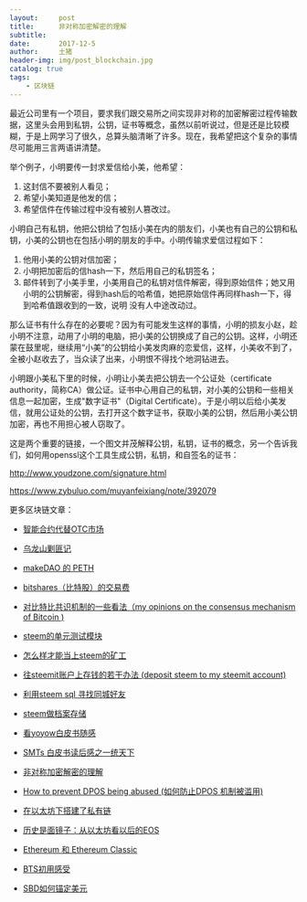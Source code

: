 ```yaml
---
layout:     post
title:      非对称加密解密的理解
subtitle:   
date:       2017-12-5
author:     土猪
header-img: img/post_blockchain.jpg
catalog: true
tags:
    - 区块链
---
```


最近公司里有一个项目，要求我们跟交易所之间实现非对称的加密解密过程传输数据，这里头会用到私钥，公钥，证书等概念，虽然以前听说过，但是还是比较模糊，于是上网学习了很久，总算头脑清晰了许多。现在，我希望把这个复杂的事情尽可能用三言两语讲清楚。


举个例子，小明要传一封求爱信给小美，他希望：

1.  这封信不要被别人看见；
2.  希望小美知道是他发的信；
3.  希望信件在传输过程中没有被别人篡改过。


小明自己有私钥，他把公钥给了包括小美在内的朋友们，小美也有自己的公钥和私钥，小美的公钥也在包括小明的朋友的手中。小明传输求爱信过程如下：

1. 他用小美的公钥对信加密；
2. 小明把加密后的信hash一下，然后用自己的私钥签名；
3. 邮件转到了小美手里，小美用自己的私钥对信件解密，得到原始信件；她又用小明的公钥解密，得到hash后的哈希值，她把原始信件再同样hash一下，得到哈希值跟收到的一致，说明 没有人中途改动过。



那么证书有什么存在的必要呢？因为有可能发生这样的事情，小明的损友小赵，趁小明不注意，动用了小明的电脑，把小美的公钥换成了自己的公钥。这样，小明还蒙在鼓里呢，继续用“小美”的公钥给小美发肉麻的恋爱信，这样，小美收不到了，全被小赵收去了，当众读了出来，小明恨不得找个地洞钻进去。



小明跟小美私下里的时候，小明让小美去把公钥去一个公证处（certificate authority，简称CA）做公证。证书中心用自己的私钥，对小美的公钥和一些相关信息一起加密，生成"数字证书"（Digital Certificate）。于是小明以后给小美发信，就用公证处的公钥，去打开这个数字证书，获取小美的公钥，然后用小美公钥加密，再也不用担心被人窃取了。



这是两个重要的链接，一个图文并茂解释公钥，私钥，证书的概念，另一个告诉我们，如何用openssl这个工具生成公钥，私钥，和自签名的证书：

http://www.youdzone.com/signature.html

https://www.zybuluo.com/muyanfeixiang/note/392079



更多区块链文章：

- [智能合约代替OTC市场](http://livinginau.life/2019/12/10/%E6%99%BA%E8%83%BD%E5%90%88%E7%BA%A6%E4%BB%A3%E6%9B%BFotc%E5%B8%82%E5%9C%BA/)
- 
  [乌龙山剿匪记](http://livinginau.life/2019/11/25/%E4%B9%8C%E9%BE%99%E5%B1%B1%E5%89%BF%E5%8C%AA%E8%AE%B0/)

- 
  [makeDAO 的 PETH](http://livinginau.life/2019/11/16/makeDAO_peth/)

- 
  [bitshares（比特股）的交易费](http://livinginau.life/2019/11/16/bitshares-%E6%AF%94%E7%89%B9%E8%82%A1-%E7%9A%84%E4%BA%A4%E6%98%93%E8%B4%B9/)

- 
  [对比特比共识机制的一些看法（my opinions on the consensus mechanism of Bitcoin )](http://livinginau.life/2019/03/05/%E5%AF%B9%E6%AF%94%E7%89%B9%E6%AF%94%E5%85%B1%E8%AF%86%E6%9C%BA%E5%88%B6%E7%9A%84%E4%B8%80%E4%BA%9B%E7%9C%8B%E6%B3%95/)

- 
  [steem的单元测试模块](http://livinginau.life/2018/10/23/steem%E7%9A%84%E5%8D%95%E5%85%83%E6%B5%8B%E8%AF%95%E6%A8%A1%E5%9D%97/)

- 
  [怎么样才能当上steem的矿工](http://livinginau.life/2018/10/20/%E6%80%8E%E4%B9%88%E6%A0%B7%E6%89%8D%E8%83%BD%E5%BD%93%E4%B8%8Asteem%E7%9A%84%E7%9F%BF%E5%B7%A5/)

- 
  [往steemit账户上存钱的若干办法 (deposit steem to my steemit account)](http://livinginau.life/2018/10/20/%E5%BE%80steemit%E8%B4%A6%E6%88%B7%E4%B8%8A%E5%AD%98%E9%92%B1%E7%9A%84%E8%8B%A5%E5%B9%B2%E5%8A%9E%E6%B3%95/)

- 
  [利用steem sql 寻找同城好友](http://livinginau.life/2018/10/20/%E5%88%A9%E7%94%A8steem-sql-%E5%AF%BB%E6%89%BE%E5%90%8C%E5%9F%8E%E5%A5%BD%E5%8F%8B/)

- 
  [steem做档案存储](http://livinginau.life/2018/10/20/steem-%E5%81%9A%E6%A1%A3%E6%A1%88%E5%AD%98%E5%82%A8/)

- 
  [看yoyow白皮书随感](http://livinginau.life/2018/01/16/%E7%9C%8Byoyow%E7%99%BD%E7%9A%AE%E4%B9%A6%E9%9A%8F%E6%84%9F/)

- 
  [SMTs 白皮书读后感之一统天下](http://livinginau.life/2017/12/06/SMTs-%E7%99%BD%E7%9A%AE%E4%B9%A6%E8%AF%BB%E5%90%8E%E6%84%9F%E4%B9%8B%E4%B8%80%E7%BB%9F%E5%A4%A9%E4%B8%8B/)

- 
  [非对称加密解密的理解](http://livinginau.life/2017/12/05/%E9%9D%9E%E5%AF%B9%E7%A7%B0%E5%8A%A0%E5%AF%86%E8%A7%A3%E5%AF%86%E7%9A%84%E7%90%86%E8%A7%A3/)

- 
  [How to prevent DPOS being abused (如何防止DPOS 机制被滥用)](http://livinginau.life/2017/12/05/%E5%A6%82%E4%BD%95%E9%98%B2%E6%AD%A2DPOS-%E6%9C%BA%E5%88%B6%E8%A2%AB%E6%BB%A5%E7%94%A8/)

- 
  [在以太坊下搭建了私有链](http://livinginau.life/2017/12/05/%E5%9C%A8%E4%BB%A5%E5%A4%AA%E5%9D%8A%E4%B8%8B%E6%90%AD%E5%BB%BA%E4%BA%86%E7%A7%81%E6%9C%89%E9%93%BE/)

- 
  [历史是面镜子：从以太坊看以后的EOS](http://livinginau.life/2017/12/05/%E4%BB%8E%E4%BB%A5%E5%A4%AA%E5%9D%8A%E7%9C%8B%E4%BB%A5%E5%90%8E%E7%9A%84EOS/)

- 
  [Ethereum 和 Ethereum Classic](http://livinginau.life/2017/12/05/Ethereum-%E5%92%8C-Ethereum-Classic/)

- 
  [BTS初用感受](http://livinginau.life/2017/12/05/BTS%E5%88%9D%E7%94%A8%E6%84%9F%E5%8F%97/)

- [SBD如何锚定美元](http://livinginau.life/2017/10/05/sbd-peg-to-usd/)